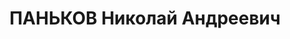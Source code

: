 ---
title: ПАНЬКОВ Николай Андреевич
description: "Род. в 1898, Свердловская обл., Частинский р-н, д. Подземлянская, русский.\
  \ Проживал: г. Свердловск. Областное земельное управление, начальник планово-финансового\
  \ отдела. \n  Арестован 21.06.1937. Приговор: 19.01.1938 – 20 лет тюремного заключения."
---